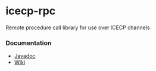 # icecp-rpc

Remote procedure call library for use over ICECP channels

### Documentation
 - [Javadoc](https://github.intel.com/pages/iSPA/icecp-rpc/)
 - [Wiki](https://github.intel.com/iSPA/icecp-rpc/wiki)